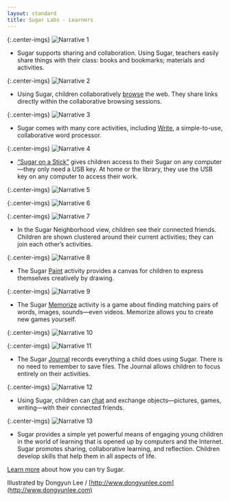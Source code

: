 ```yaml
---
layout: standard
title: Sugar Labs - Learners
---
```

{:.center-imgs}
![Narrative 1](assets/narrative_01.png)

- Sugar supports sharing and collaboration. Using Sugar, teachers easily share things with their class: books and bookmarks; materials and activities.

{:.center-imgs}
![Narrative 2](assets/narrative_02.png)

- Using Sugar, children collaboratively [browse](http://wiki.laptop.org/go/Browse) the web. They share links directly within the collaborative browsing sessions.

{:.center-imgs}
![Narrative 3](assets/narrative_03.png)

- Sugar comes with many core activities, including [Write](http://wiki.laptop.org/go/Write), a simple-to-use, collaborative word processor.

{:.center-imgs}
![Narrative 4](assets/narrative_04.png)

- [“Sugar on a Stick”](http://sugarlabs.org/go/Sugar_on_a_Stick) gives children access to their Sugar on any computer—they only need a USB key. At home or the library, they use the USB key on any computer to access their work.

{:.center-imgs}
![Narrative 5](assets/narrative_05.png)

{:.center-imgs}
![Narrative 6](assets/narrative_06.png)

{:.center-imgs}
![Narrative 7](assets/narrative_07.png)

- In the Sugar Neighborhood view, children see their connected friends. Children are shown clustered around their current activities; they can join each other’s activities.

{:.center-imgs}
![Narrative 8](assets/narrative_08.png)

- The Sugar [Paint](http://wiki.laptop.org/go/Draw#Paint:_A_collaborative_space_for_creation) activity provides a canvas for children to express themselves creatively by drawing.

{:.center-imgs}
![Narrative 9](assets/narrative_09.png)

- The Sugar [Memorize](http://wiki.laptop.org/go/Memorize) activity is a game about finding matching pairs of words, images, sounds—even videos. Memorize allows you to create new games yourself.

{:.center-imgs}
![Narrative 10](assets/narrative_10.png)

{:.center-imgs}
![Narrative 11](assets/narrative_11.png)

- The Sugar [Journal](http://wiki.laptop.org/go/Journal) records everything a child does using Sugar. There is no need to remember to save files. The Journal allows children to focus entirely on their activities.

{:.center-imgs}
![Narrative 12](assets/narrative_12.png)

- Using Sugar, children can [chat](http://wiki.laptop.org/go/Chat) and exchange objects—pictures, games, writing—with their connected friends.

{:.center-imgs}
![Narrative 13](assets/narrative_13.png)

- Sugar provides a simple yet powerful means of engaging young children in the world of learning that is opened up by computers and the Internet. Sugar promotes sharing, collaborative learning, and reflection. Children develop skills that help them in all aspects of life.

[Learn more](http://sugarlabs.org/go/DocumentationTeam/Try_Sugar) about how you can try Sugar.

Illustrated by Dongyun Lee / [http://www.dongyunlee.com](http://www.dongyunlee.com)
